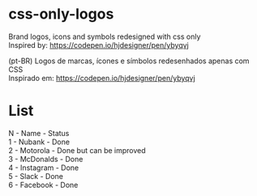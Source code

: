 # css-only-logos
Brand logos, icons and symbols redesigned with css only <br>
Inspired by: https://codepen.io/hjdesigner/pen/ybyqvj

(pt-BR)
Logos de marcas, ícones e símbolos redesenhados apenas com CSS <br>
Inspirado em: https://codepen.io/hjdesigner/pen/ybyqvj

# List
N - Name      - Status <br>
1 - Nubank    - Done <br>
2 - Motorola  - Done but can be improved <br>
3 - McDonalds - Done <br>
4 - Instagram - Done <br>
5 - Slack     - Done <br>
6 - Facebook  - Done <br>
